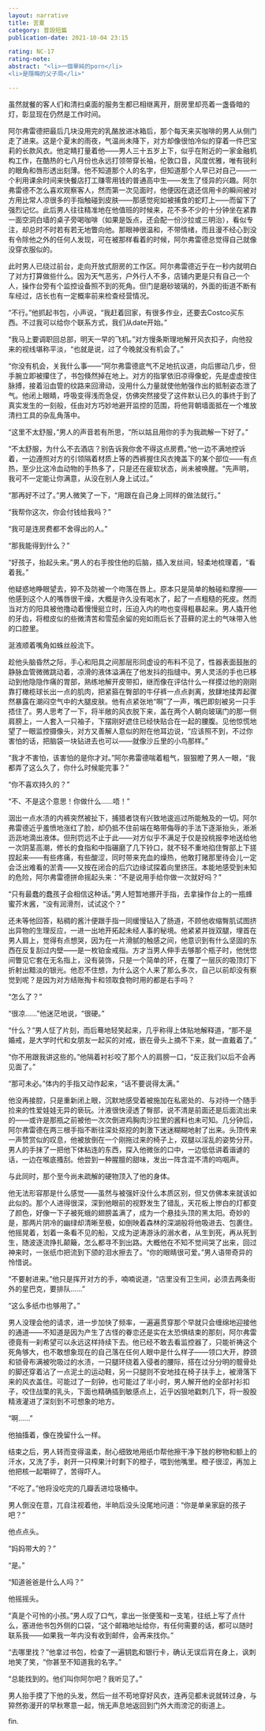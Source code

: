```yaml
---
layout: narrative
title: 苦夏
category: 普設短篇
publication-date: 2021-10-04 23:15

rating: NC-17
rating-note:
abstract: "<li>一個單純的porn</li>
<li>是隱晦的父子局</li>"

---
```


虽然就餐的客人们和清扫桌面的服务生都已相继离开，厨房里却亮着一盏昏暗的灯，彰显现在仍然是工作时间。

阿尔弗雷德把最后几块没用完的乳酪放进冰箱后，那个每天来买咖啡的男人从侧门走了进来。这是个夏末的雨夜，气温尚未降下，对方却像很怕冷似的穿着一件巴宝莉的长款风衣。他定睛打量着他——男人三十五岁上下，似乎在附近的一家金融机构工作，在酷热的七八月份也永远打领带穿长袖，伦敦口音，风度优雅，唯有锐利的眼角和唇形透出刻薄。他不知道那个人的名字，但知道那个人早已对自己——一个利用课余时间来快餐店打工赚零用钱的普通高中生——发生了怪异的兴趣。阿尔弗雷德不怎么喜欢观察客人，然而第一次见面时，他便因在退还信用卡的瞬间被对方用比常人凉很多的手指触碰到皮肤——那感觉宛如被捕食的蛇盯上——而留下了强烈记忆。此后男人往往精准地在他值班的时候来，花不多不少的十分钟坐在紧靠一面空洞白墙的桌子旁喝咖啡（如果是饭点，还会配一份沙拉或三明治），看似专注，却总时不时若有若无地瞥向他。那眼神很温和，不带情绪，而且漫不经心到没有令除他之外的任何人发现，可在被那样看着的时候，阿尔弗雷德总觉得自己就像没穿衣服似的。

此时男人已绕过前台，走向开放式厨房的工作区。阿尔弗雷德近乎在一秒内就明白了对方打算做些什么。因为天气恶劣，户外行人不多，店铺内更是只有自己一个人，操作台旁有个监控设备照不到的死角。但门是磨砂玻璃的，外面的街道不断有车经过，店长也有一定概率前来检查经营情况。

“不行。”他抓起书包，小声说，“我赶着回家，有很多作业，还要去Costco买东西。不过我可以给你个联系方式，我们从date开始。”

“我马上要调职回总部，明天一早的飞机。”对方慢条斯理地解开风衣扣子，向他投来的视线堪称平淡，“也就是说，过了今晚就没有机会了。”

“你没有机会，关我什么事——”阿尔弗雷德底气不足地抗议道，向后挪动几步，但手腕立即被攥住了，书包倏然掉在地上。对方的指掌依旧凉得像蛇，先是虚虚按住脉搏，接着沿血管的纹路来回滑动，没用什么力量就使他勉强作出的抵制姿态泄了气。他闭上眼睛，呼吸变得浅而急促，仿佛突然接受了这件默认已久的事终于到了真实发生的一刻般，任由对方巧妙地避开监控的范围，将他背朝墙面抵在一个堆放清扫工具的杂乱角落中。

“这里不太舒服，”男人的声音若有所思，“所以姑且用你的手为我疏解一下好了。”

“不太舒服，为什么不去酒店？别告诉我你舍不得这点房费。”他一边不满地控诉着，一边遵照对方的引领隔着材质上等的西裤握住风衣掩盖下的某个部位——有点热，至少比这冷血动物的手热多了，只是还在疲软状态，尚未被唤醒。“先声明，我可不一定能让你满意，从没在别人身上试过。”

“那再好不过了。”男人微笑了一下，“用跟在自己身上同样的做法就行。”

“我帮你这次，你会付钱给我吗？”

“我可是连房费都不舍得出的人。”

“那我能得到什么？”

“好孩子，抬起头来。”男人的右手按住他的后脑，插入发丝间，轻柔地梳理着，“看着我。”

他疑惑地睁眼望去，猝不及防被一个吻落在唇上。原本只是简单的触碰和摩擦——他感到这个人的嘴唇很干燥，大概是许久没有喝水了，起了一点粗糙的死皮。然而当对方的阳具被他撸动着慢慢挺立时，压迫入内的吻也变得粗暴起来。男人撬开他的牙齿，将橙皮似的些微清苦和雪茄余留的宛如雨后长了苔藓的泥土的气味带入他的口腔里。

涎液顺着嘴角如蛛丝般流下。

趁他头脑昏然之际，手心和阳具之间那层形同虚设的布料不见了，性器表面鼓胀的静脉血管微微跳动着，凉滑的液体溢满在了他发抖的指缝中。男人灵活的手也已移动到他隐隐作痛的胃部，熟练地解开皮带扣，继而像在评估什么一样摸过他的刚刚靠打橄榄球长出一点的肌肉，把紧箍在臀部的牛仔裤一点点剥离，放肆地揉弄起骤然暴露在潮闷空气中的大腿皮肤。他有点紧张地“啊”了一声，嘴巴即刻被另一只手捂住了。男人思考了一下，将半敞的风衣脱下来，盖在两个人朝向玻璃门的那一侧肩膀上，一人套入一只袖子，下摆刚好遮住已经快贴合在一起的腰腹。见他惊慌地望了一眼监控摄像头，对方又善解人意似的附在他耳边说，“应该照不到，不过你害怕的话，把脑袋一块钻进去也可以——就像沙丘里的小鸟那样。”

“我才不害怕，该害怕的是你才对。”阿尔弗雷德喘着粗气，狠狠瞪了男人一眼，“我都弄了这么久了，你什么时候能完事？”

“你不喜欢持久的？”

“不、不是这个意思！你做什么……唔！”

洇出一点水渍的内裤突然被扯下，捕猎者饶有兴致地逡巡过所能触及的一切。阿尔弗雷德近乎羞愤地涨红了脸，却仍抵不住前端在略带侮辱的手法下逐渐抬头，淅淅沥沥地滴出液体。但刑罚远不止于此——对方似乎不满足于仅是投桃报李地送给他一次阴茎高潮，修长的食指和中指碾磨了几下铃口，就不轻不重地掐住臀部上下搓捏起来——有些疼痛，有些酸涩，同时带来充血的燥热，他敢打赌那里待会儿一定会泛出难看的淤青——又按在闭合的后穴边缘试探着向里挤压。本能地感受到未知的危险，阿尔弗雷德拼命摇起头来：“不是说用手给你做一次就好吗？”

“只有最蠢的蠢孩子会相信这种话。”男人短暂地挪开手指，去拿操作台上的一瓶蜂蜜芥末酱，“没有润滑剂，试试这个？”

还未等他回答，粘稠的酱汁便跟手指一同缓慢钻入了肠道，不顾他收缩臀肌试图挤出异物的生理反应，一进一出地开拓起未经人事的秘境。他紧紧并拢双腿，埋首在男人肩上，觉得有点想哭，因为在一片滑腻的触感之间，他意识到有什么坚固的东西在反复刮过内壁——是一枚铂金戒指。方才当男人伸手去够那个瓶子时，他恍惚间瞥见它套在无名指上，没有装饰，只是一个简单的环，在覆了一层灰的吸顶灯下折射出黯淡的银光。他忍不住想，为什么这个人来了那么多次，自己以前却没有察觉到呢？是因为对方结账掏卡和领取食物时用的都是右手吗？

“怎么了？”

“很凉……”他迷茫地说，“很硬。”

“什么？”男人怔了片刻，而后蓦地轻笑起来，几乎称得上体贴地解释道，“那不是婚戒，是大学时代和女朋友一起买的对戒，嵌在骨头上摘不下来，就一直戴着了。”

“你不用跟我讲这些的。”他隔着衬衫咬了那个人的肩膀一口，“反正我们以后不会再见面了。”

“那可未必。”体内的手指又动作起来，“话不要说得太满。”

他没再接腔，只是重新闭上眼，沉默地感受着被施加在私密处的、与对待一个随手捡来的性爱娃娃无异的亵玩。汁液很快浸透了臀部，说不清是前面还是后面流出来的——或许是那瓶之前被他一次次倒进鸡胸肉沙拉里的酱料也未可知。几分钟后，阿尔弗雷德在两三根手指不断往深处抠挖的刺激下迷迷糊糊地射了出来。头顶传来一声赞赏似的叹息，他被放倒在一个刚拖过来的椅子上，双腿以淫乱的姿势分开。男人的手抹了一把他下体粘连的东西，探入他微张的口中，一边低低讲着谐谑的话，一边在喉底搔刮。他尝到一种腥膻的甜味，发出一阵含混不清的呜咽声。

与此同时，那个至今尚未疏解的硬物顶入了他的身体。

他无法形容那是什么感觉——虽然与被强奸没什么本质区别，但又仿佛本来就该如此似的。那个人进得很深，深到他眼前的视野发生了错乱，天花板上惨白的灯都变了颜色，好像一下子被死蛾的翅膀盖满了，成为一个悬挂头顶的黑太阳。奇妙的是，那两片阴冷的幽绿却清晰至极，如倒映着森林的深湖般将他吸进去、包裹住。他摇晃着，划着一条看不见的船，又成为逆涛游泳的溺水者，从生到死，再从死到生，随波逐流挣扎颠簸，怎么都寻不到出路。大概他在不知不觉间哭了出来，回过神来时，一张纸巾把流到下颌的泪水擦去了。“你的眼睛很可爱。”男人语带奇异的怜惜说。

“不要射进来。”他只是挥开对方的手，喃喃说道，“店里没有卫生间，必须去两条街外的星巴克，要排队……”

“这么多纸巾也够用了。”

男人没理会他的请求，进一步加快了频率，一遍遍贯穿那个早就只会缠绵地迎接他的通道——不知道是因为产生了古怪的眷恋还是实在太恐惧结束的那刻，阿尔弗雷德竟有一刹希望可以永远这样持续下去。他已经不敢去看监控器了，只能祈祷这个死角够大，也不敢想象现在的自己落在任何人眼中是什么样子——领口大开，脖颈和锁骨布满被吮吸过的水渍，一只腿环绕着入侵者的腰际，搭在过分分明的髋骨处的脚还穿着沾了一点泥土的运动鞋，另一只腿则不安地挂在椅子扶手上，被滑落下来的风衣盖住。可能过了一刻钟，也可能过了半小时，男人解开他的全部衬衫扣子，咬住战栗的乳头，下面也精确插到敏感点上，近乎凶狠地戳刺几下，将一股股精液灌进了深刻到不可想象的地方。

“啊……”

他抽搐着，像在挽留什么一样。

结束之后，男人转而变得温柔，耐心细致地用纸巾帮他擦干净下肢的秽物和额上的汗水，又洗了手，剥开一只榨果汁时剩下的橙子，喂到他嘴里。橙子很涩，再加上他把核一起嚼碎了，苦得吓人。

“不吃了。”他将没吃完的几瓣丢进垃圾桶中。

男人倒没在意，兀自注视着他，半晌后没头没尾地问道：“你是单亲家庭的孩子吧？”

他点点头。

“妈妈带大的？”

“是。”

“知道爸爸是什么人吗？”

他摇摇头。

“真是个可怜的小孩。”男人叹了口气，拿出一张便笺和一支笔，往纸上写了点什么，塞进他书包外侧的口袋，“这个邮箱地址给你，有任何需要的话，都可以随时联系我——如果我一年内没有收到邮件，会再来找你。”

“去哪里找？”他拿过书包，检查了一遍钥匙和银行卡，确认无误后背在身上，讽刺地笑了笑，“你甚至不知道我的名字。”

“总能找到的。他们叫你阿尔吧？我听见了。”

男人抬手摸了下他的头发，然后一丝不苟地穿好风衣，连再见都未说就转过身，与猝然弥漫开的早秋寒意一起，悄无声息地返回到门外大雨滂沱的街道上。

fin.
